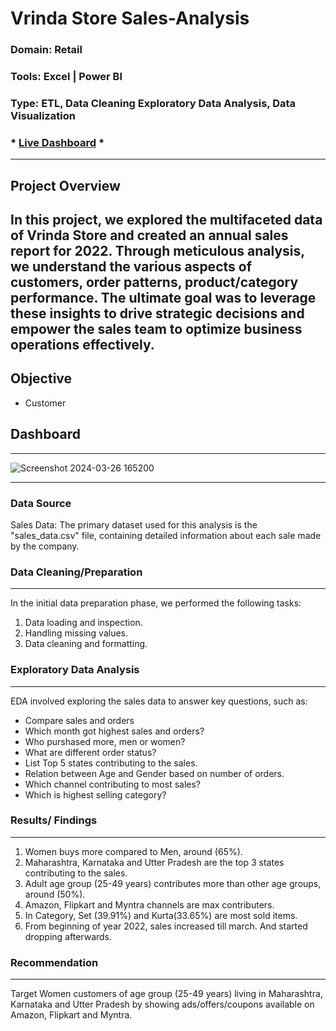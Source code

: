 # Vrinda Store Sales-Analysis

### Domain: Retail
### Tools: Excel | Power BI
### Type:   ETL, Data Cleaning Exploratory Data Analysis, Data Visualization
### * [Live Dashboard](https://app.powerbi.com/view?r=eyJrIjoiN2U1YThjNjYtZDJiOS00ZTdjLWE1N2YtNWVmODY5OTJiY2JjIiwidCI6ImM2ZTU0OWIzLTVmNDUtNDAzMi1hYWU5LWQ0MjQ0ZGM1YjJjNCJ9) *
---
## Project Overview
In this project, we explored the multifaceted data of Vrinda Store and created an annual sales report for 2022. Through meticulous analysis, we understand the various aspects of customers, order patterns, product/category performance. The ultimate goal was to leverage these insights to drive strategic decisions and empower the sales team to optimize business operations effectively.
---
## Objective
- Customer 


## Dashboard
---

![Screenshot 2024-03-26 165200](https://github.com/Shri997/Data-Analysis/assets/113888363/625434b7-2d71-45af-a772-640d9ad33f8b)

---

### Data Source
Sales Data: The primary dataset used for this analysis is the "sales_data.csv" file, containing detailed information about each sale made by the company.


### Data Cleaning/Preparation
-----

In the initial data preparation phase, we performed the following tasks:
1. Data loading and inspection.
2. Handling missing values.
3. Data cleaning and formatting.

### Exploratory Data Analysis
---

EDA involved exploring the sales data to answer key questions, such as:

- Compare sales and orders
- Which month got highest sales and orders?
- Who purshased more, men or women?
- What are different order status?
- List Top 5 states contributing to the sales.
- Relation between Age and Gender based on number of orders.
- Which channel contributing to most sales?
- Which is highest selling category?

### Results/ Findings
  ---
1. Women buys more compared to Men, around (65%).
2. Maharashtra, Karnataka and Utter Pradesh are the top 3 states contributing to the sales.
3. Adult age group (25-49 years) contributes more than other age groups, around (50%).
4. Amazon, Flipkart and Myntra channels are max contributers.
5. In Category, Set (39.91%) and Kurta(33.65%) are most sold items.
6. From beginning of year 2022, sales increased till march. And started dropping afterwards.

### Recommendation
---
Target Women customers of age group (25-49 years) living in Maharashtra, Karnataka and Utter Pradesh
 by showing ads/offers/coupons available on Amazon, Flipkart and Myntra.
     

  
